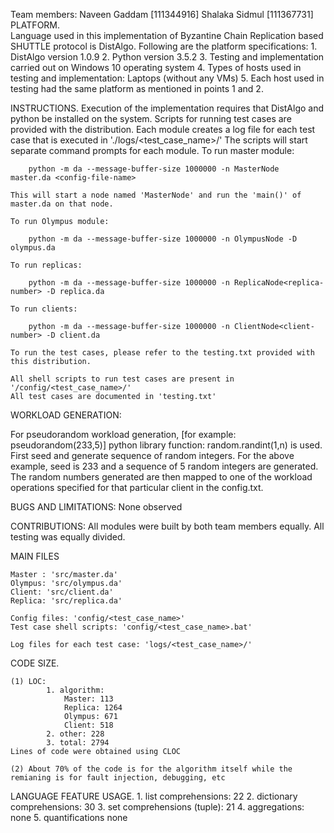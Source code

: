 Team members:
	Naveen Gaddam [111344916]
	Shalaka Sidmul [111367731]
PLATFORM.  
Language used in this implementation of Byzantine Chain Replication based SHUTTLE protocol is DistAlgo.
Following are the platform specifications:
	1. DistAlgo version 1.0.9
	2. Python version 3.5.2
	3. Testing and implementation carried out on Windows 10 operating system
	4. Types of hosts used in testing and implementation: Laptops (without any VMs)
	5. Each host used in testing had the same platform as mentioned in points 1 and 2.
	
INSTRUCTIONS.
	Execution of the implementation requires that DistAlgo and python be installed on the system.
	Scripts for running test cases are provided with the distribution.
	Each module creates a log file for each test case that is executed in './logs/<test_case_name>/'
	The scripts will start separate command prompts for each module.
	To run master module:
	
		python -m da --message-buffer-size 1000000 -n MasterNode  master.da <config-file-name>
	
	This will start a node named 'MasterNode' and run the 'main()' of master.da on that node.
	
	To run Olympus module: 
	
		python -m da --message-buffer-size 1000000 -n OlympusNode -D olympus.da
	
	To run replicas: 
	
		python -m da --message-buffer-size 1000000 -n ReplicaNode<replica-number> -D replica.da
		
	To run clients: 
	
		python -m da --message-buffer-size 1000000 -n ClientNode<client-number> -D client.da
				
	To run the test cases, please refer to the testing.txt provided with this distribution.

	All shell scripts to run test cases are present in '/config/<test_case_name>/'
	All test cases are documented in 'testing.txt' 
	
WORKLOAD GENERATION:

For pseudorandom workload generation, [for example:  pseudorandom(233,5)]
python library function: random.randint(1,n) is used.
First seed and generate sequence of random integers. For the above example, seed is 233 and a sequence of 5 random integers are generated. The random numbers generated are then mapped to one of the workload operations specified for that particular client in the config.txt.

BUGS AND LIMITATIONS: None observed


CONTRIBUTIONS:
	All modules were built by both team members equally.
	All testing was equally divided.

MAIN FILES
	
	Master : 'src/master.da'
	Olympus: 'src/olympus.da'
	Client: 'src/client.da'
	Replica: 'src/replica.da'
	
	Config files: 'config/<test_case_name>'
	Test case shell scripts: 'config/<test_case_name>.bat'
	
	Log files for each test case: 'logs/<test_case_name>/'
  
CODE SIZE.  
	
	(1) LOC:
			1. algorithm:  
				Master: 113
				Replica: 1264
				Olympus: 671
				Client: 518
			2. other: 228
			3. total: 2794
	Lines of code were obtained using CLOC
	
	(2) About 70% of the code is for the algorithm itself while the remianing is for fault injection, debugging, etc
	
LANGUAGE FEATURE USAGE.
	1. list comprehensions: 22
	2. dictionary comprehensions: 30
	3. set comprehensions (tuple): 21
	4. aggregations: none 
	5. quantifications none